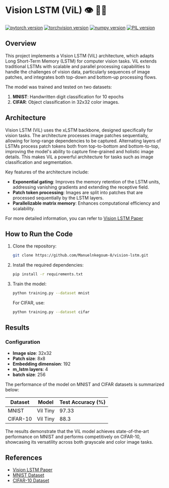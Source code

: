 
# Vision LSTM (ViL) 👁️ 🧠🔧
[![pytorch version](https://img.shields.io/badge/pytorch-2.1.2-yellow.svg)](https://pypi.org/project/torch/2.1.2-/)
[![torchvision version](https://img.shields.io/badge/torchvision-0.16.2-yellow.svg)](https://pypi.org/project/torchvision/0.16.2-/)
[![numpy version](https://img.shields.io/badge/numpy-1.26.4-blue.svg)](https://pypi.org/project/numpy/1.26.4/)
[![PIL version](https://img.shields.io/badge/PIL-10.2.0-green.svg)](https://pypi.org/project/Pillow/10.2.0/)
## Overview
This project implements a Vision LSTM (ViL) architecture, which adapts Long Short-Term Memory (LSTM) for computer vision tasks. ViL extends traditional LSTMs with scalable and parallel processing capabilities to handle the challenges of vision data, particularly sequences of image patches, and integrates both top-down and bottom-up processing flows.

The model was trained and tested on two datasets:
1. **MNIST**: Handwritten digit classification for 10 epochs
2. **CIFAR**: Object classification in 32x32 color images.

## Architecture
Vision LSTM (ViL) uses the xLSTM backbone, designed specifically for vision tasks. The architecture processes image patches sequentially, allowing for long-range dependencies to be captured. Alternating layers of LSTMs process patch tokens both from top-to-bottom and bottom-to-top, improving the model's ability to capture fine-grained and holistic image details. This makes ViL a powerful architecture for tasks such as image classification and segmentation.

Key features of the architecture include:
- **Exponential gating**: Improves the memory retention of the LSTM units, addressing vanishing gradients and extending the receptive field.
- **Patch token processing**: Images are split into patches that are processed sequentially by the LSTM layers.
- **Parallelizable matrix memory**: Enhances computational efficiency and scalability.

For more detailed information, you can refer to [Vision LSTM Paper](https://brandstetter-johannes.github.io/publication/alkin-2024-vision-lstm/)

## How to Run the Code
1. Clone the repository:
   ```bash
   git clone https://github.com/Manuelnkegoum-8/vision-lstm.git
   ```
2. Install the required dependencies:
   ```bash
   pip install -r requirements.txt
   ```
3. Train the model:
   ```bash
   python training.py --dataset mnist
   ```
   For CIFAR, use:
   ```bash
   python training.py --dataset cifar
   ```




## Results

### Configuration
- **Image size**: 32x32
- **Patch size**: 8x8
- **Embedding dimension**: 192
- **m_lstm layers**: 4
- **batch size**: 256

The performance of the model on MNIST and CIFAR datasets is summarized below:

| Dataset    | Model          | Test Accuracy (%) |
|------------|----------------|-------------------|
| MNIST      | Vil Tiny       | 97.33             |
| CIFAR-10  | Vil Tiny       | 88.3              |

The results demonstrate that the ViL model achieves state-of-the-art performance on MNIST and performs competitively on CIFAR-10, showcasing its versatility across both grayscale and color image tasks.



## References
- [Vision LSTM Paper](https://brandstetter-johannes.github.io/publication/alkin-2024-vision-lstm/)
- [MNIST Dataset](http://yann.lecun.com/exdb/mnist/)
- [CIFAR-10 Dataset](https://www.cs.toronto.edu/~kriz/cifar.html)
